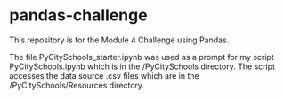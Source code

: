 # pandas-challenge
This repository is for the Module 4 Challenge using Pandas.

The file PyCitySchools_starter.ipynb was used as a prompt for my script PyCitySchools.ipynb which is in the /PyCitySchools directory.
The script accesses the data source .csv files which are in the /PyCitySchools/Resources directory.
